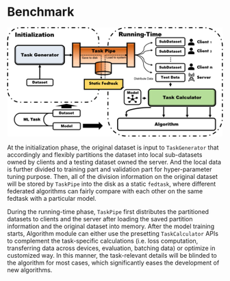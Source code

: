# Benchmark
![bmk_example](https://raw.githubusercontent.com/WwZzz/myfigs/master/overview_flgo_benchmark.png)

At the initialization phase, the original dataset is input to `TaskGenerator` that 
accordingly and flexibly partitions the dataset into local sub-datasets owned by 
clients and a testing dataset owned the server. And the local data is further divided 
to training part and validation part for hyper-parameter tuning purpose. Then, all of 
the division information on the original dataset will be stored by `TaskPipe` into 
the disk as a static `fedtask`, where different federated algorithms can fairly 
compare with each other on the same fedtask with a particular model. 

During the running-time phase,  `TaskPipe` first distributes the partitioned datasets 
to clients and the server after loading the saved partition information and the original 
dataset into memory. After the model training starts, Algorithm module can either use the 
presetting `TaskCalculator` APIs to complement the task-specific calculations (i.e. loss 
computation, transferring data across devices, evaluation, batching data) or optimize in 
customized way. In this manner, the task-relevant details will be blinded to the algorithm 
for most cases, which significantly eases the development of new algorithms. 